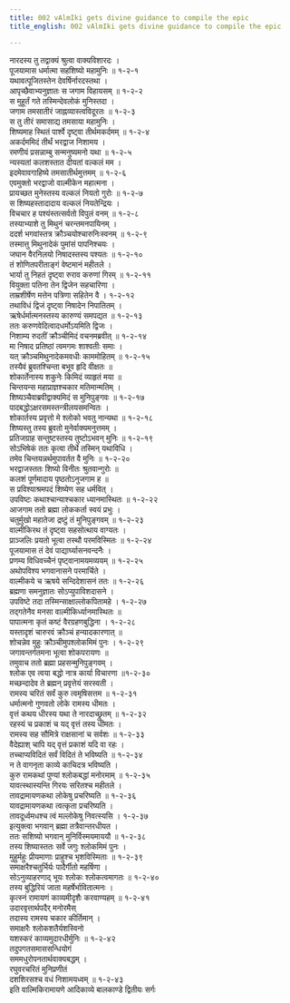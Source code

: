 ```yaml
---
title: 002 vAlmIki gets divine guidance to compile the epic
title_english: 002 vAlmIki gets divine guidance to compile the epic

---
```

नारदस्य तु तद्वाक्यं श्रुत्वा वाक्यविशारदः ।  
पूजयामास धर्मात्मा सहशिष्यो महामुनिः ॥ १-२-१  
यथावत्पूजितस्तेन देवर्षिर्नारदस्तथा ।  
आपृच्छैवाभ्यनुज्ञातः स जगाम विहायसम् ॥ १-२-२  
स मुहूर्तं गते तस्मिन्देवलोकं मुनिस्तदा ।  
जगाम तमसातीरं जाह्नव्यास्त्वविदूरतः ॥ १-२-३  
स तु तीरं समासाद्य तमसाया महामुनिः ।  
शिष्यमाह स्थितं पार्श्वे दृष्ट्वा तीर्थमकर्दमम् ॥ १-२-४  
अकर्दममिदं तीर्थं भरद्वाज निशामय ।  
रमणीयं प्रसन्नाम्बु सन्मनुष्यमनो यथा ॥ १-२-५  
न्यस्यतां कलशस्तात दीयतां वल्कलं मम ।  
इदमेवावगाहिष्ये तमसातीर्थमुत्तमम् ॥ १-२-६  
एवमुक्तो भरद्वाजो वाल्मीकेन महात्मना ।  
प्रायच्छत मुनेस्तस्य वल्कलं नियतो गुरोः ॥ १-२-७  
स शिष्यहस्तादादाय वल्कलं नियतेन्द्रियः ।  
विचचार ह पश्यंस्तत्सर्वतो विपुलं वनम् ॥ १-२-८  
तस्याभ्याशे तु मिथुनं चरन्तमनपायिनम् ।  
ददर्श भगवांस्तत्र क्रौञ्चयोश्चारुनिःस्वनम् ॥ १-२-९  
तस्मात्तु मिथुनादेकं पुमांसं पापनिश्चयः ।  
जघान वैरनिलयो निषादस्तस्य पश्यतः ॥ १-२-१०  
तं शोणितपरीताङ्गं वेष्टमानं महीतले ।  
भार्या तु निहतं दृष्ट्वा रुराव करुणां गिरम् ॥ १-२-११  
वियुक्ता पतिना तेन द्विजेन सहचारिणा ।  
ताम्रशीर्षेण मत्तेन पत्रिणा सहितेन वै । १-२-१२  
तथाविधं द्विजं दृष्ट्वा निषादेन निपातितम् ।  
ऋषेर्धर्मात्मनस्तस्य कारुण्यं समपद्यत ॥ १-२-१३  
ततः करुणवेदित्वादधर्मोऽयमिति द्विजः ।  
निशाम्य रुदतीं क्रौञ्चीमिदं वचनमब्रवीत् ॥ १-२-१४  
मा निषाद प्रतिष्ठां त्वमगमः शाश्वतीः समाः ।  
यत् क्रौञ्चमिथुनादेकमवधीः काममोहितम् ॥ १-२-१५  
तस्यैवं ब्रुवतश्चिन्ता बभूव हृदि वीक्षतः ॥  
शोकार्तेनास्य शकुनेः किमिदं व्याहृतं मया ॥  
चिन्तयन्स महाप्राज्ञश्चकार मतिमान्मतिम् ।  
शिष्यञ्चैवाब्रवीद्वाक्यमिदं स मुनिपुङ्गवः ॥ १-२-१७  
पादबद्धोऽक्षरसमस्तन्त्रीलयसमन्वितः ।  
शोकार्तस्य प्रवृत्तो मे श्लोको भवतु नान्यथा ॥ १-२-१८  
शिष्यस्तु तस्य ब्रुवतो मुनेर्वाक्यमनुत्तमम् ।  
प्रतिजग्राह सन्तुष्टस्तस्य तुष्टोऽभवन् मुनिः ॥ १-२-१९  
सोऽभिषेकं ततः कृत्वा तीर्थे तस्मिन् यथाविधि ।  
तमेव चिन्तयन्नर्थमुपावर्तत वै मुनिः ॥ १-२-२०  
भरद्वाजस्ततः शिष्यो विनीतः श्रुतवान्गुरोः ॥  
कलशं पूर्णमादाय पृष्ठतोऽनुजगाम ह ॥  
स प्रविश्याश्रमपदं शिष्येण सह धर्मवित् ।  
उपविष्टः कथाश्चान्याश्चकार ध्यानमास्थितः ॥ १-२-२२  
आजगाम ततो ब्रह्मा लोककर्ता स्वयं प्रभुः ।  
चतुर्मुखो महातेजा द्रष्टुं तं मुनिपुङ्गवम् ॥ १-२-२३  
वाल्मीकिरथ तं दृष्ट्वा सहसोत्थाय वाग्यतः ।  
प्राञ्जलिः प्रयतो भूत्वा तस्थौ परमविस्मितः ॥ १-२-२४  
पूजयामास तं देवं पाद्यार्घ्यासनवन्दनैः ।  
प्रणम्य विधिवच्चैनं पृष्ट्वानामयमव्ययम् ॥ १-२-२५  
अथोपविश्य भगवानासने परमार्चिते ।  
वाल्मीकये च ऋषये सन्दिदेशासनं ततः ॥ १-२-२६  
ब्रह्मणा समनुज्ञातः सोऽप्युपाविशदासने ।  
उपविष्टे तदा तस्मिन्साक्षाल्लोकपितामहे । १-२-२७  
तद्गतेनैव मनसा वाल्मीकिर्ध्यानमास्थितः ॥  
पापात्मना कृतं कष्टं वैरग्रहणबुद्धिना । १-२-२८  
यस्तादृशं चारुरवं क्रौञ्चं हन्यादकारणात् ॥  
शोचन्नेव मुहुः क्रौञ्चीमुपश्लोकमिमं पुनः । १-२-२९  
जगावन्तर्गतमना भूत्वा शोकपरायणः ॥  
तमुवाच ततो ब्रह्मा प्रहसन्मुनिपुङ्गवम् ।  
श्लोक एव त्वया बद्धो नात्र कार्या विचारणा ॥१-२-३०  
मच्छन्दादेव ते ब्रह्मन् प्रवृत्तेयं सरस्वती ।  
रामस्य चरितं सर्वं कुरु त्वमृषिसत्तम ॥ १-२-३१  
धर्मात्मनो गुणवतो लोके रामस्य धीमतः ।  
वृत्तं कथय धीरस्य यथा ते नारदाच्छ्रुतम् ॥ १-२-३२  
रहस्यं च प्रकाशं च यद् वृत्तं तस्य धीमतः ।  
रामस्य सह सौमित्रे राक्षसानां च सर्वशः ॥ १-२-३३  
वैदेह्याश् चापि यद् वृत्तं प्रकाशं यदि वा रहः ।  
तच्चाप्यविदितं सर्वं विदितं ते भविष्यति ॥ १-२-३४  
न ते वागनृता काव्ये काचिदत्र भविष्यति ।  
कुरु रामकथां पुण्यां श्लोकबद्धां मनोरमाम् ॥ १-२-३५  
यावत्स्थास्यन्ति गिरयः सरितश्च महीतले ।  
तावद्रामायणकथा लोकेषु प्रचरिष्यति ॥ १-२-३६  
यावद्रामायणकथा त्वत्कृता प्रचरिष्यति ।  
तावदूर्ध्वमधश्च त्वं मल्लोकेषु निवत्स्यसि । १-२-३७  
इत्युक्त्वा भगवान् ब्रह्मा तत्रैवान्तरधीयत ।  
ततः सशिष्यो भगवान् मुनिर्विस्मयमाययौ ॥ १-२-३८  
तस्य शिष्यास्ततः सर्वे जगुः श्लोकमिमं पुनः ।  
मुहुर्महुः प्रीयमाणाः प्राहुश्च भृशविस्मिताः ॥ १-२-३९  
समाक्षरैश्चतुर्भिर्यः पादैर्गीतो महर्षिणा ।  
सोऽनुव्याहरणाद् भूयः श्लोकः श्लोकत्वमागतः ॥ १-२-४०  
तस्य बुद्धिरियं जाता महर्षेर्भावितात्मनः ।  
कृत्स्नं रामायणं काव्यमीदृशैः करवाण्यहम् ॥ १-२-४१  
उदारवृत्तार्थपदैर् मनोरमैस्  
तदास्य रामस्य चकार कीर्तिमान् ।  
समाक्षरैः श्लोकशतैर्यशस्विनो  
यशस्करं काव्यमुदारधीर्मुनिः ॥ १-२-४२  
तदुपगतसमाससन्धियोगं  
सममधुरोपनतार्थवाक्यबद्धम् ।  
रघुवरचरितं मुनिप्रणीतं  
दशशिरसश्च वधं निशामयध्वम् ॥ १-२-४३  
इति वाल्मिकिरामायणे आदिकाव्ये बालकाण्डे द्वितीयः सर्गः
